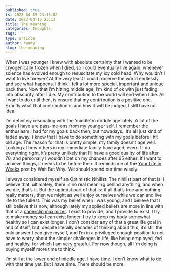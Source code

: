 ```yaml
---
published: true
ts: 2023-04-15 23:13:02
date: 2023-04-15 23:13
title: The meaning
categories: Thoughts
tags: ''
type: article
author: randy
slug: the-meaning
---
```

<p>When I was younger I knew with absolute certainty that I wanted to be cryogenically frozen when I died, so I could eventually live again, whenever science has evolved enough to resuscitate my icy cold head. Why wouldn&#8217;t I want to live forever? At the very least I could observe the world endlessly and see what happens. I think I felt a lot more special, important and unique back then. Now that I&#8217;m hitting middle age, I&#8217;m kind of ok with just fading into obscurity after I die. My contribution to the world will end when I die. All I want to do until then, is ensure that my contribution is a positive one. Exactly what that contribution is and how it will be judged, I still have no idea.</p>



<p>I&#8217;m definitely resonating with the &#8216;middle&#8217; in middle age lately. A lot of the goals I have are pass-me-ons from my younger self. I remember the enthusiasm I had for my goals back then, but nowadays.. it&#8217;s all just kind of faded away. I know that I have to do something with my goals before I hit old age. The reason for that is pretty simple: my family doesn&#8217;t age well. Looking at how others in my immediate family have aged, even if I do everything right, it&#8217;s pretty unlikely that I&#8217;ll have a good quality of life after 70, and personally I wouldn&#8217;t bet on my chances after 65 either. If I want to achieve things, it needs to be before then. It reminds me of the <a href="https://waitbutwhy.com/2014/05/life-weeks.html">Your Life in Weeks</a> post by Wait But Why. We should spend our time wisely.</p>



<p>I always considered myself an Optimistic Nihilist. The nihilist part of that is: I believe that, ultimately, there is no real meaning behind anything, and when we die, that&#8217;s it. But the optimist part of that is: if all that&#8217;s true and nothing really matters, then we might as well enjoy ourselves while we can and live life to the fullest. This was my belief when I was young, and I believe that I still believe this now, although lately my applied beliefs are more in line with that of a <a href="https://en.wikipedia.org/wiki/Instrumental_convergence">paperclip maximizer</a>. I exist to provide, and I provide to exist. I try to make money so I can exist longer. I try to keep my body somewhat healthy so I can exist longer. I don&#8217;t consider any of that a great life goal in and of itself, but, despite literally decades of thinking about this, it&#8217;s still the only answer I can give myself, and I&#8217;m in a privileged enough position to not have to worry about the simpler challenges in life, like being employed, fed and healthy, for which I am very grateful. For now though, all I&#8217;m doing is buying myself more time to think.</p>



<p>I&#8217;m still at the lower end of middle age. I have time. I don&#8217;t know what to do with that time yet. But I have time. There should be more.</p>